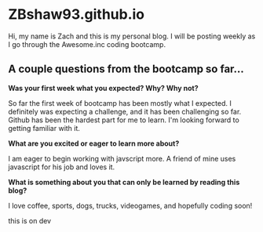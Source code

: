 # ZBshaw93.github.io

Hi, my name is Zach and this is my personal blog. I will be posting weekly as I go through the Awesome.inc coding bootcamp.
## A couple questions from the bootcamp so far...

**Was your first week what you expected? Why? Why not?**

So far the first week of bootcamp has been mostly what I expected. I definitely was expecting a challenge, and it has been challenging so far. Github has been the hardest part for me to learn. I'm looking forward to getting familiar with it.

**What are you excited or eager to learn more about?**

I am eager to begin working with javscript more. A friend of mine uses javascript for his job and loves it.

**What is something about you that can only be learned by reading this blog?**

I love coffee, sports, dogs, trucks, videogames, and hopefully coding soon!

this is on dev